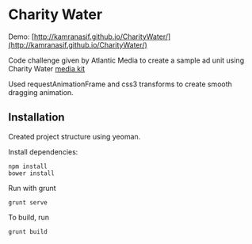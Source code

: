 # Charity Water

Demo: [http://kamranasif.github.io/CharityWater/](http://kamranasif.github.io/CharityWater/)

Code challenge given by Atlantic Media to create a sample ad unit using Charity Water [media kit](http://www.charitywater.org/media/downloads.php)

Used requestAnimationFrame and css3 transforms to create smooth dragging animation. 

## Installation

Created project structure using yeoman. 

Install dependencies:

    npm install 
    bower install 


Run with grunt
   
    grunt serve

To build, run
    
    grunt build


